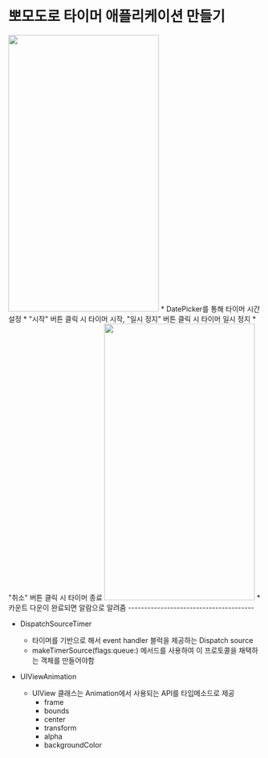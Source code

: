 뽀모도로 타이머 애플리케이션 만들기
===========
<img src="https://user-images.githubusercontent.com/55949986/204124763-4c3bda60-b8ae-4ce6-b6b8-8684a523d6eb.gif" width="300" height="550"/>
* DatePicker를 통해 타이머 시간 설정
* "시작" 버튼 클릭 시 타이머 시작, "일시 정지" 버튼 클릭 시 타이머 일시 정지
* "취소" 버튼 클릭 시 타이머 종료

<img src="https://user-images.githubusercontent.com/55949986/204124762-c0eb90f2-53e3-4c27-9da8-d9d8347524f2.gif" width="300" height="550"/>
* 카운트 다운이 완료되면 알람으로 알려줌
---------------------------------------

* DispatchSourceTimer
  * 타이머를 기반으로 해서 event handler 블럭을 제공하는 Dispatch source
  * makeTimerSource(flags:queue:) 메서드를 사용하여 이 프로토콜을 채택하는 객체를 만들어야함

* UIViewAnimation
  * UIView 클래스는 Animation에서 사용되는 API를 타입메소드로 제공
    * frame
    * bounds
    * center
    * transform
    * alpha
    * backgroundColor
